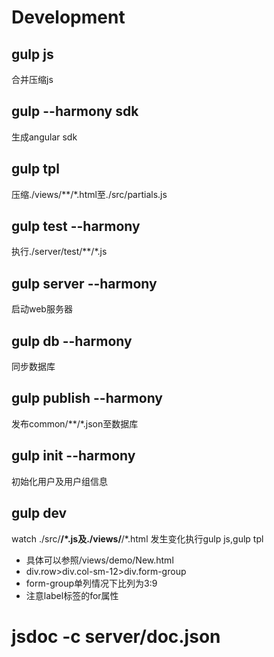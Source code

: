 # Development

##  gulp js
合并压缩js

##  gulp --harmony sdk
生成angular sdk

##  gulp tpl
压缩./views/**/*.html至./src/partials.js

##  gulp test --harmony
执行./server/test/**/*.js

##  gulp server --harmony
启动web服务器

##  gulp db --harmony
同步数据库

##  gulp publish --harmony
发布common/**/*.json至数据库

##  gulp init --harmony
初始化用户及用户组信息

##  gulp dev
watch ./src/**/*.js及./views/**/*.html
发生变化执行gulp js,gulp tpl

* 具体可以参照/views/demo/New.html
* div.row>div.col-sm-12>div.form-group
* form-group单列情况下比列为3:9
* 注意label标签的for属性

# jsdoc -c server/doc.json
